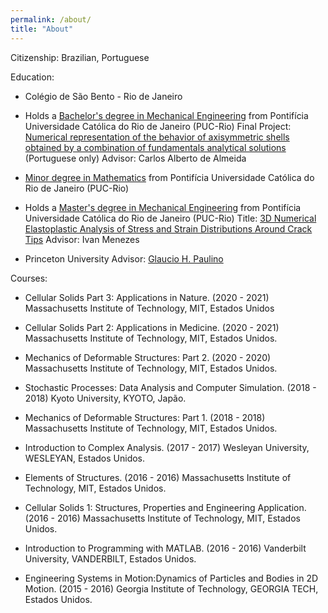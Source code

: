 ```yaml
---
permalink: /about/
title: "About"
---
```


Citizenship: Brazilian, Portuguese

Education:
- Colégio de São Bento - Rio de Janeiro

-  Holds a [Bachelor's degree in Mechanical Engineering](https://mateusbneiva.github.io/files/diploma/Diploma_bacharel_EngenhariaMecânica.pdf) from Pontifícia Universidade Católica do Rio de Janeiro (PUC-Rio)
  Final Project: [Numerical representation of the behavior of axisymmetric shells obtained by a combination of fundamentals analytical solutions](https://doi.org/10.17771/PUCRio.acad.41304) (Portuguese only)
  Advisor: Carlos Alberto de Almeida

- [Minor degree in Mathematics](https://mateusbneiva.github.io/files/diploma/Diploma_minor_matemática.pdf) from Pontifícia Universidade Católica do Rio de Janeiro (PUC-Rio)

-  Holds a [Master's degree in Mechanical Engineering](https://mateusbneiva.github.io/files/diploma/Diploma_mestre_EngenhariaMecânica.pdf) from Pontifícia Universidade Católica do Rio de Janeiro (PUC-Rio)
  Title: [3D Numerical Elastoplastic Analysis of Stress and Strain Distributions Around Crack Tips](https://doi.org/10.17771/PUCRio.acad.55076)
  Advisor: Ivan Menezes

- Princeton University
Advisor: [Glaucio H. Paulino](https://paulino.princeton.edu/)

Courses:

- Cellular Solids Part 3: Applications in Nature. (2020 - 2021)
  Massachusetts Institute of Technology, MIT, Estados Unidos

- Cellular Solids Part 2: Applications in Medicine. (2020 - 2021)
  Massachusetts Institute of Technology, MIT, Estados Unidos.

- Mechanics of Deformable Structures: Part 2. (2020 - 2020)
  Massachusetts Institute of Technology, MIT, Estados Unidos.

- Stochastic Processes: Data Analysis and Computer Simulation. (2018 - 2018)
  Kyoto University, KYOTO, Japão.

- Mechanics of Deformable Structures: Part 1. (2018 - 2018)
  Massachusetts Institute of Technology, MIT, Estados Unidos.

- Introduction to Complex Analysis. (2017 - 2017)
  Wesleyan University, WESLEYAN, Estados Unidos.

- Elements of Structures. (2016 - 2016)
  Massachusetts Institute of Technology, MIT, Estados Unidos.

- Cellular Solids 1: Structures, Properties and Engineering Application. (2016 - 2016)
  Massachusetts Institute of Technology, MIT, Estados Unidos.

- Introduction to Programming with MATLAB. (2016 - 2016)
  Vanderbilt University, VANDERBILT, Estados Unidos.

- Engineering Systems in Motion:Dynamics of Particles and Bodies in 2D Motion. (2015 - 2016)
  Georgia Institute of Technology, GEORGIA TECH, Estados Unidos.

